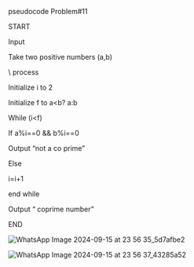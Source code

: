 
pseudocode
Problem#11

START 

Input 

Take two positive numbers (a,b)

\\ process

Initialize i to 2

Initialize f to a<b? a:b 

While (i<f)

If a%i==0 && b%i==0

Output “not a co prime”

Else 

i=i+1 

end while

Output “ coprime number”

END


![WhatsApp Image 2024-09-15 at 23 56 35_5d7afbe2](https://github.com/user-attachments/assets/145421c3-353c-49ac-941b-1584e0b44f1a)

![WhatsApp Image 2024-09-15 at 23 56 37_43285a52](https://github.com/user-attachments/assets/430b9b6b-012d-42b1-a900-6ac240b848c6)



